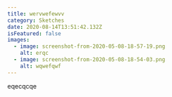 ```yaml
---
title: wervwefewvv
category: Sketches
date: 2020-08-14T13:51:42.132Z
isFeatured: false
images:
  - image: screenshot-from-2020-05-08-18-57-19.png
    alt: erqc
  - image: screenshot-from-2020-05-08-18-54-03.png
    alt: wqwefqwf
---
```

eqecqcqe